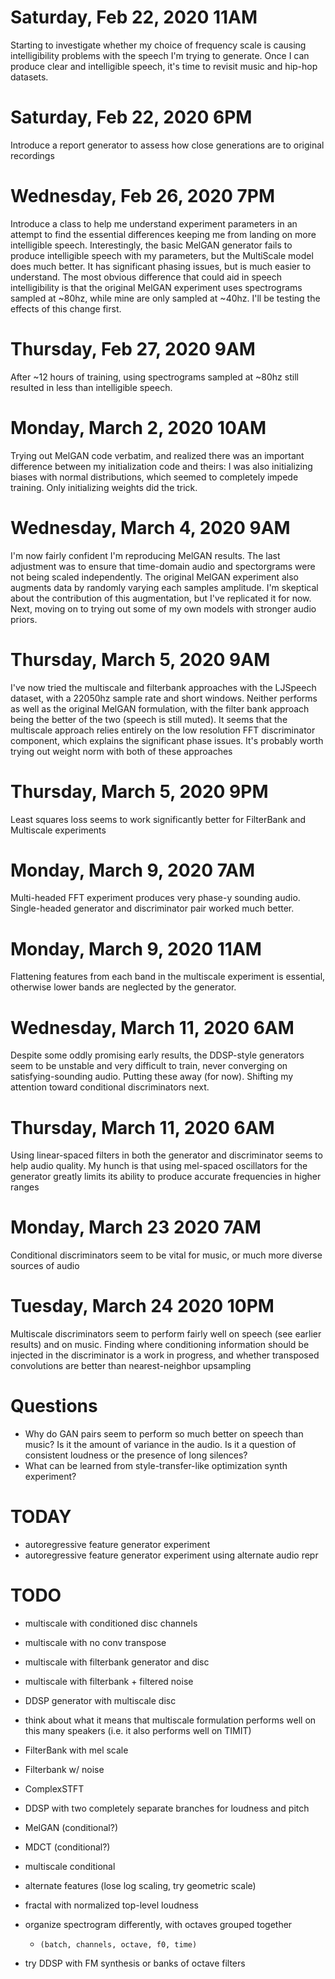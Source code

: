 # Saturday, Feb 22, 2020 11AM
Starting to investigate whether my choice of frequency scale is causing 
intelligibility problems with the speech I'm trying to generate.  Once I can 
produce clear and intelligible speech, it's time to revisit music and hip-hop 
datasets.

# Saturday, Feb 22, 2020 6PM
Introduce a report generator to assess how close generations are to original 
recordings

# Wednesday, Feb 26, 2020 7PM
Introduce a class to help me understand experiment parameters in an attempt to 
find the essential differences keeping me from landing on more intelligible 
speech.  Interestingly, the basic MelGAN generator fails to produce 
intelligible speech with my parameters, but the MultiScale model does much 
better.  It has significant phasing issues, but is much easier to understand.
The most obvious difference that could aid in speech intelligibility is that the
 original MelGAN experiment uses spectrograms sampled at ~80hz, while mine are
 only sampled at ~40hz.  I'll be testing the effects of this change first.

# Thursday, Feb 27, 2020 9AM
After ~12 hours of training, using spectrograms sampled at ~80hz still resulted
in less than intelligible speech.

# Monday, March 2, 2020 10AM
Trying out MelGAN code verbatim, and realized there was an important difference
between my initialization code and theirs:  I was also initializing biases with
normal distributions, which seemed to completely impede training.  Only 
initializing weights did the trick.  

# Wednesday, March 4, 2020 9AM
I'm now fairly confident I'm reproducing MelGAN results.  The last adjustment 
was to ensure that time-domain audio and spectorgrams were not being scaled
  independently.  The original MelGAN experiment also augments data by randomly
  varying each samples amplitude.  I'm skeptical about the contribution of this
  augmentation, but I've replicated it for now.  Next, moving on to trying out
  some of my own models with stronger audio priors.

# Thursday, March 5, 2020 9AM
I've now tried the multiscale and filterbank approaches with the LJSpeech 
dataset, with a 22050hz sample rate and short windows.  Neither performs as well
as the original MelGAN formulation, with the filter bank approach being the 
better of the two (speech is still muted).  It seems that the multiscale 
approach relies entirely on the low resolution FFT discriminator component, 
which explains the significant phase issues.  It's probably worth trying out
weight norm with both of these approaches 

# Thursday, March 5, 2020 9PM
Least squares loss seems to work significantly better for FilterBank and 
Multiscale experiments

# Monday, March 9, 2020 7AM
Multi-headed FFT experiment produces very phase-y sounding audio.  Single-headed 
generator and discriminator pair worked much better.


# Monday, March 9, 2020 11AM
Flattening features from each band in the multiscale experiment is essential, 
otherwise lower bands are neglected by the generator.


# Wednesday, March 11, 2020 6AM
Despite some oddly promising early results, the DDSP-style generators seem to
be unstable and very difficult to train, never converging on satisfying-sounding
audio.  Putting these away (for now).  Shifting my attention toward conditional
discriminators next.

# Thursday, March 11, 2020 6AM
Using linear-spaced filters in both the generator and discriminator seems to 
help audio quality.  My hunch is that using mel-spaced oscillators for the 
generator greatly limits its ability to produce accurate frequencies in higher
ranges

# Monday, March 23 2020 7AM
Conditional discriminators seem to be vital for music, or much more diverse 
sources of audio

# Tuesday, March 24 2020 10PM
Multiscale discriminators seem to perform fairly well on speech (see earlier 
results) and on music.  Finding where conditioning information should be 
injected in the discriminator is a work in progress, and whether transposed
convolutions are better than nearest-neighbor upsampling

# Questions
- Why do GAN pairs seem to perform so much better on speech than music?  Is it
  the amount of variance in the audio.  Is it a question of consistent loudness
  or the presence of long silences?
- What can be learned from style-transfer-like optimization synth experiment?
 

# TODAY
- autoregressive feature generator experiment
- autoregressive feature generator experiment using alternate audio repr


# TODO
- multiscale with conditioned disc channels
- multiscale with no conv transpose
- multiscale with filterbank generator and disc
- multiscale with filterbank + filtered noise
- DDSP generator with multiscale disc
- think about what it means that multiscale formulation performs well on 
    this many speakers (i.e. it also performs well on TIMIT)


- FilterBank with mel scale
- Filterbank w/ noise
- ComplexSTFT
- DDSP with two completely separate branches for loudness and pitch
- MelGAN (conditional?)
- MDCT (conditional?)
- multiscale conditional
- alternate features (lose log scaling, try geometric scale)

- fractal with normalized top-level loudness


- organize spectrogram differently, with octaves grouped together
    - `(batch, channels, octave, f0, time)`
- try DDSP with FM synthesis or banks of octave filters
